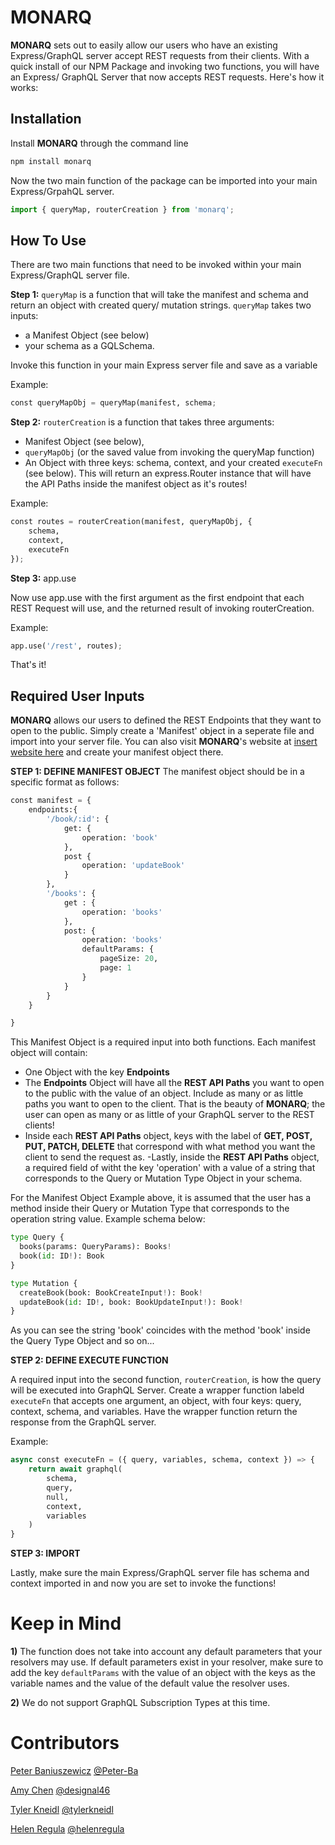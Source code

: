 # MONARQ

**MONARQ** sets out to easily allow our users who have an existing Express/GraphQL server accept REST requests from their clients. With a quick install of our NPM Package and invoking two functions, you will have an Express/ GraphQL Server that now accepts REST requests. Here's how it works:

## Installation

Install **MONARQ** through the command line

```bash
npm install monarq
```

Now the two main function of the package can be imported into your main Express/GrpahQL server.

```python
import { queryMap, routerCreation } from 'monarq';
```

## How To Use

There are two main functions that need to be invoked within your main Express/GraphQL server file.

**Step 1:** `queryMap` is a function that will take the manifest and schema and return an object with created query/ mutation strings. `queryMap` takes two inputs:

- a Manifest Object (see below)
- your schema as a GQLSchema.

Invoke this function in your main Express server file and save as a variable

Example:

```python
const queryMapObj = queryMap(manifest, schema;
```

**Step 2:** `routerCreation` is a function that takes three arguments:

- Manifest Object (see below),
- `queryMapObj` (or the saved value from invoking the queryMap function)
- An Object with three keys: schema, context, and your created `executeFn` (see below). This will return an express.Router instance that will have the API Paths inside the manifest object as it's routes!

Example:

```python
const routes = routerCreation(manifest, queryMapObj, {
    schema,
    context,
    executeFn
});
```

**Step 3:** app.use

Now use app.use with the first argument as the first endpoint that each REST Request will use, and the returned result of invoking routerCreation.

Example:

```python
app.use('/rest', routes);
```

That's it!

## Required User Inputs

**MONARQ** allows our users to defined the REST Endpoints that they want to open to the public. Simply create a 'Manifest' object in a seperate file and import into your server file. You can also visit **MONARQ**'s website at [insert website here]() and create your manifest object there.

**STEP 1: DEFINE MANIFEST OBJECT**
The manifest object should be in a specific format as follows:

```python
const manifest = {
    endpoints:{
        '/book/:id': {
            get: {
                operation: 'book'
            },
            post {
                operation: 'updateBook'
            }
        },
        '/books': {
            get : {
                operation: 'books'
            },
            post: {
                operation: 'books'
                defaultParams: {
                    pageSize: 20,
                    page: 1
                }
            }
        }
    }

}
```

This Manifest Object is a required input into both functions. Each manifest object will contain:

- One Object with the key **Endpoints**
- The **Endpoints** Object will have all the **REST API Paths** you want to open to the public with the value of an object. Include as many or as little paths you want to open to the client. That is the beauty of **MONARQ**; the user can open as many or as little of your GraphQL server to the REST clients!
- Inside each **REST API Paths** object, keys with the label of **GET, POST, PUT, PATCH, DELETE** that correspond with what method you want the client to send the request as.
  -Lastly, inside the **REST API Paths** object, a required field of witht the key 'operation' with a value of a string that corresponds to the Query or Mutation Type Object in your schema.

For the Manifest Object Example above, it is assumed that the user has a method inside their Query or Mutation Type that corresponds to the operation string value. Example schema below:

```python
type Query {
  books(params: QueryParams): Books!
  book(id: ID!): Book
}

type Mutation {
  createBook(book: BookCreateInput!): Book!
  updateBook(id: ID!, book: BookUpdateInput!): Book!
}
```

As you can see the string 'book' coincides with the method 'book' inside the Query Type Object and so on...

**STEP 2: DEFINE EXECUTE FUNCTION**

A required input into the second function, `routerCreation`, is how the query will be executed into GraphQL Server. Create a wrapper function labeld `executeFn` that accepts one argument, an object, with four keys: query, context, schema, and variables. Have the wrapper function return the response from the GraphQL server.

Example:

```python
async const executeFn = ({ query, variables, schema, context }) => {
    return await graphql(
        schema,
        query,
        null,
        context,
        variables
    )
}
```

**STEP 3: IMPORT**

Lastly, make sure the main Express/GraphQL server file has schema and context imported in and now you are set to invoke the functions!

# Keep in Mind

**1)** The function does not take into account any default parameters that your resolvers may use. If default parameters exist in your resolver, make sure to add the key `defaultParams` with the value of an object with the keys as the variable names and the value of the default value the resolver uses.

**2)** We do not support GraphQL Subscription Types at this time.

# Contributors

[Peter Baniuszewicz]() [@Peter-Ba](https://github.com/Peter-Ba)

[Amy Chen]() [@designal46](https://github.com/designal46)

[Tyler Kneidl]() [@tylerkneidl](https://github.com/tylerkneidl)

[Helen Regula]() [@helenregula](https://github.com/helenregula)

